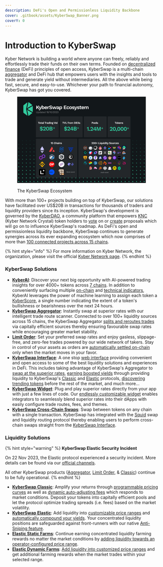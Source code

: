 ```yaml
---
description: DeFi's Open and Permissionless Liquidity Backbone
cover: .gitbook/assets/KyberSwap_Banner.png
coverY: 0
---
```


# Introduction to KyberSwap

Kyber Network is building a world where anyone can freely, reliably and effortlessly trade their funds on their own terms. Founded on [decentralized finance](getting-started/foundational-topics/decentralized-finance/) (DeFi) principles of open access, KyberSwap is a multi-chain [aggregator](getting-started/foundational-topics/decentralized-finance/dex-aggregator.md) and DeFi hub that empowers users with the insights and tools to trade and generate yield without intermediaries. All the above while being fast, secure, and easy-to-use. Whichever your path to financial autonomy, KyberSwap has got you covered.

<figure><img src=".gitbook/assets/231013_ecosystem-stats.png" alt=""><figcaption><p>The KyberSwap Ecosystem</p></figcaption></figure>

With more than 100+ projects building on top of KyberSwap, our solutions have facilitated over US$20B in transactions for thousands of traders and liquidity providers since its inception. KyberSwap's development is governed by the [KyberDAO](governance/kyberdao/), a community platform that empowers [KNC](governance/knc-token/) (Kyber Network Crystal) token holders to [vote](https://kyberswap.com/kyberdao/vote) on or [create](https://kyberswap.canny.io/feature-request) proposals which will go on to influence KyberSwap's roadmap. As DeFi's open and permissionless liquidity backbone, KyberSwap continues to generate synergies across its ever expanding ecosystem which now comprises of more than [100 connected projects across 15 chains](getting-started/supported-exchanges-and-networks.md).

{% hint style="info" %}
For more information on Kyber Network, the organization, please visit the official [Kyber Network page](https://kyber.network/).
{% endhint %}

### KyberSwap Solutions

* [**KyberAI**](kyberswap-solutions/kyberai/): Discover your next big opportunity with AI-powered trading insights for over 4000+ tokens across [7 chains](kyberswap-solutions/kyberai/#supported-chains). In addition to conveniently surfacing multiple [on-chain](kyberswap-solutions/kyberai/on-chain-indicators/) and [technical indicators](kyberswap-solutions/kyberai/technical-indicators/), KyberAI leverages the power of machine learning to assign each token a [KyberScore](kyberswap-solutions/kyberai/kyberscore.md), a single number indicating the extent of a token's bullishness or bearishness over the next 24 hours.
* [**KyberSwap Aggregator**](kyberswap-solutions/kyberswap-aggregator/): Instantly swap at superior rates with our intelligent trade route scanner. Connected to over 100+ liquidity sources across 15 chains, the KyberSwap Aggregator [splits and reroutes trades](kyberswap-solutions/kyberswap-aggregator/concepts/dynamic-trade-routing.md) via capitally efficient sources thereby ensuring favourable swap rates while encouraging greater market stability.
* [**Limit Order**](kyberswap-solutions/limit-order/): Set your preferred swap rates and enjoy gasless, slippage-free, and zero-fee trades powered by our wide network of takers. Stay in control of your assets as orders are [automatically settled on-chain](kyberswap-solutions/limit-order/concepts/off-chain-relay.md) only when the market moves in your favor.
* [**KyberSwap Interface**](kyberswap-solutions/kyberswap-interface/): A one stop [web interface](https://kyberswap.com/) providing convenient and open access to some of the best liquidity solutions and experiences in DeFi. This includes taking advantage of KyberSwap's Aggregator to [swap at the superior rates](kyberswap-solutions/kyberswap-interface/user-guides/instantly-swap-at-superior-rates.md), [earning boosted yields](kyberswap-solutions/kyberswap-interface/user-guides/earn-yield-by-contributing-liquidity.md) through providing liquidity to KyberSwap's [Classic](liquidity-solutions/kyberswap-classic/user-guides/add-liquidity-to-an-existing-classic-pool.md) and [Elastic](liquidity-solutions/kyberswap-elastic/user-guides/add-liquidity-to-an-existing-elastic-pool.md) protocols, [discovering trending tokens](kyberswap-solutions/kyberai/) before the rest of the market, and much more...
* [**KyberSwap Widget**](kyberswap-solutions/kyberswap-widget/): Plug and play superior rates directly from your app with just a few lines of code. Our [endlessly customizable widget](kyberswap-solutions/kyberswap-widget/developer-guides/customizing-the-kyberswap-widget.md) enables integrators to seamlessly blend superior rates into their dApps with easily configure trade routes, fees, and themes.
* [**KyberSwap Cross-Chain Swaps**](kyberswap-solutions/kyberswap-interface/user-guides/swap-between-different-tokens-across-chains.md): Swap between tokens on any chain with a single transaction. KyberSwap has integrated with the [Squid](https://docs.squidrouter.com/) swap and liquidity routing protocol thereby enabling users to perform cross-chain swaps straight from the [KyberSwap Interface](https://kyberswap.com/cross-chain).

### Liquidity Solutions

{% hint style="warning" %}
**KyberSwap Elastic Security Incident**

On 22 Nov 2023, the Elastic protocol experienced a security incident. More details can be found via our [official channels](https://x.com/KyberNetwork?s=20).

All other KyberSwap products ([Aggregator](kyberswap-solutions/kyberswap-aggregator/), [Limit Order](kyberswap-solutions/limit-order/), & [Classic](liquidity-solutions/kyberswap-classic/)) continue to be fully operational.
{% endhint %}

* [**KyberSwap Classic**](liquidity-solutions/kyberswap-classic/): Amplify your returns through [programmable pricing curves](liquidity-solutions/kyberswap-classic/concepts/dynamic-pricing-curves.md) as well as [dynamic auto-adjusting fees](liquidity-solutions/kyberswap-classic/concepts/flexible-fee-adjustment.md) which responds to market conditions. Deposit your tokens into capitally efficient pools and let the protocol optimize trading spreads (i.e. fees) based on the market volatility.
* [**KyberSwap Elastic**](liquidity-solutions/kyberswap-elastic/): Add liquidity into [customizable price ranges](liquidity-solutions/kyberswap-elastic/concepts/concentrated-liquidity.md) and [automatically compound your yields](liquidity-solutions/kyberswap-elastic/concepts/reinvestment-curve.md). Your concentrated liquidity positions are safeguarded against front-runners with our native [Anti-Sniping feature](liquidity-solutions/kyberswap-elastic/concepts/anti-sniping-mechanism.md).
* [**Elastic Static Farms**](liquidity-solutions/kyberswap-elastic/concepts/tick-based-farming.md#dynamic-farms): Continue earning concentrated liquidity farming rewards no matter the market conditions by [adding liquidity towards an operator-configured price range](liquidity-solutions/kyberswap-elastic/user-guides/yield-farming-on-static-farms.md).
* [**Elastic Dynamic Farms**](liquidity-solutions/kyberswap-elastic/concepts/tick-based-farming.md#static-farms): [Add liquidity into customized price ranges](liquidity-solutions/kyberswap-elastic/user-guides/yield-farming-on-dynamic-farms.md) and get additional farming rewards when the market trades within your selected range.
